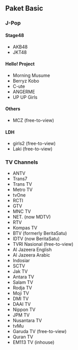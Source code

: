 ## Paket Basic
### J-Pop
#### Stage48
* AKB48
* JKT48
#### Hello! Project
* Morning Musume
* Berryz Kobo
* C-ute
* ANGERME
* UP UP Girls
#### Others
* MCZ (free-to-view)
#### LDH
* girls2 (free-to-view)
* Laki (free-to-view)
### TV Channels
* ANTV
* Trans7
* Trans TV
* Metro TV
* tvOne
* RCTI
* GTV
* MNC TV
* NET. (now MDTV)
* RTV
* Kompas TV
* BTV (formerly BeritaSatu)
* IDTV (now BeritaSatu)
* TVRI Nasional (free-to-view)
* Al Jazeera English
* Al Jazeera Arabic
* Indosiar
* SCTV
* Jak TV
* Antara TV
* Salam TV
* Rodja TV
* Moji TV
* DMI TV
* DAAI TV
* Nippon TV
* JPM TV
* Nusantara TV
* tvMu
* Garuda TV (free-to-view)
* Quran TV
* EM113 TV (inhouse)
